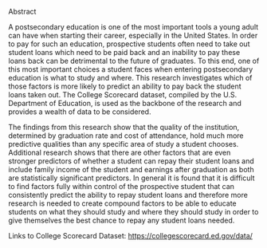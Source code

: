 Abstract

A postsecondary education is one of the most important tools a young adult can have when starting their career, especially in the United States. 
In order to pay for such an education, prospective students often need to take out student loans which need to be paid back and an inability to pay these loans back can be detrimental to the future of graduates. 
To this end, one of this most important choices a student faces when entering postsecondary education is what to study and where. 
This research investigates which of those factors is more likely to predict an ability to pay back the student loans taken out. 
The College Scorecard dataset, compiled by the U.S. Department of Education, is used as the backbone of the research and provides a wealth of data to be considered.

The findings from this research show that the quality of the institution, determined by graduation rate and cost of attendance, hold much more predictive qualities than any specific area of study a student chooses. 
Additional research shows that there are other factors that are even stronger predictors of whether a student can repay their student loans and include family income of the student and earnings after graduation as both are statistically significant predictors. 
In general it is found that it is difficult to find factors fully within control of the prospective student that can consistently predict the ability to repay student loans and therefore more research is needed to 
create compound factors to be able to educate students on what they should study and where they should study in order to give themselves the best chance to repay any student loans needed.

Links to College Scorecard Dataset: https://collegescorecard.ed.gov/data/


